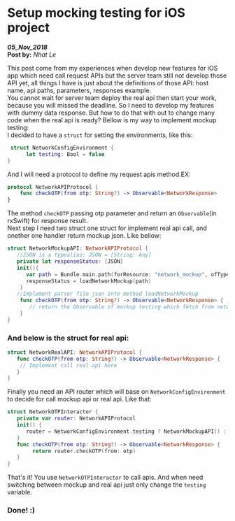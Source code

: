 # Setup mocking testing for iOS project

**_05_Nov_2018_**  
**Post by:** _Nhat Le_

This post come from my experiences when develop new features for iOS app which need call request APIs but the server team still not develop those API yet, all things I have is just about the definitions of those API: host name, api paths, parameters, responses example.  
You cannot wait for server team deploy the real api then start your work, because you will missed the deadline. So I need to develop my features with dummy data response. But how to do that with out to change many code when the real api is ready? Bellow is my way to implement mockup testing:  
I decided to have a `struct` for setting the environments, like this:

```swift
 struct NetworkConfigEnvironment {
      let testing: Bool = false
}
```

And I will need a protocol to define my request apis method.EX:

```swift
protocol NetworkAPIProtocol {
    func checkOTP(from otp: String?) -> Observable<NetworkResponse>
}
```

The method `checkOTP` passing otp parameter and return an `Observable`(in rxSwift) for response result.  
Next step I need two struct one struct for implement real api call, and onether one handler return mockup json. Like bellow:

```swift
struct NetworkMockupAPI: NetworkAPIProtocol {
   //JSON is a typealias: JSON = [String: Any]
   private let responseStatus: [JSON]
   init(){
      var path = Bundle.main.path(forResource: "network_mockup", ofType: "json")
      responseStatus = loadNetworkMockup(path)
    }
   //Implement parser file json into method loadNetworkMockup
    func checkOTP(from otp: String?) -> Observable<NetworkResponse> {
       // return the Observable of mockup testing which fetch from network_mockup.json's file here
    }
}
```

### And below is the struct for real api:

```swift
struct NetworkRealAPI: NetworkAPIProtocol {
   func checkOTP(from otp: String?) -> Observable<NetworkResponse> {
    // Implement call real api here
   }
}
```

Finally you need an API router which will base on `NetworkConfigEnvironment` to decide for call mockup api or real api. Like that:

```swift
struct NetworkOTPInteractor {
   private var router: NetworkAPIProtocol
   init() {
      router = NetworkConfigEnvironment.testing ? NetworkMockupAPI() : NetworkRealAPI()
   }
   func checkOTP(from otp: String?) -> Observable<NetworkResponse> {
        return router.checkOTP(from: otp)
   }
}
```

That's it! You use `NetworkOTPInteractor` to call apis. And when need switching between mockup and real api just only change the `testing` variable.

### Done! :)
